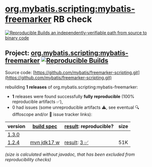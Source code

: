 [org.mybatis.scripting:mybatis-freemarker](https://central.sonatype.com/artifact/org.mybatis.scripting/mybatis-freemarker/versions) RB check
=======

[![Reproducible Builds](https://reproducible-builds.org/images/logos/rb.svg) an independently-verifiable path from source to binary code](https://reproducible-builds.org/)

## Project: [org.mybatis.scripting:mybatis-freemarker](https://central.sonatype.com/artifact/org.mybatis.scripting/mybatis-freemarker/versions) [![Reproducible Builds](https://img.shields.io/endpoint?url=https://raw.githubusercontent.com/jvm-repo-rebuild/reproducible-central/master/content/org/mybatis/scripting/mybatis-freemarker/badge.json)](https://github.com/jvm-repo-rebuild/reproducible-central/blob/master/content/org/mybatis/scripting/mybatis-freemarker/README.md)

Source code: [https://github.com/mybatis/freemarker-scripting.git](https://github.com/mybatis/freemarker-scripting.git)

rebuilding **1 releases** of org.mybatis.scripting:mybatis-freemarker:
- **1** releases were found successfully **fully reproducible** (100% reproducible artifacts :white_check_mark:),
- 0 had issues (some unreproducible artifacts :warning:, see eventual :mag: diffoscope and/or :memo: issue tracker links):

| version | [build spec](/BUILDSPEC.md) | [result](https://reproducible-builds.org/docs/jvm/): reproducible? | size |
| -- | --------- | ------ | -- |
| [1.3.0](https://central.sonatype.com/artifact/org.mybatis.scripting/mybatis-freemarker/1.3.0/pom) | | | |
| [1.2.4](https://central.sonatype.com/artifact/org.mybatis.scripting/mybatis-freemarker/1.2.4/pom) | [mvn jdk17 w](mybatis-freemarker-1.2.4.buildspec) | [result](mybatis-freemarker-1.2.4.buildinfo): [3 :white_check_mark: ](mybatis-freemarker-1.2.4.buildcompare) | 51K |

<i>(size is calculated without javadoc, that has been excluded from reproducibility checks)</i>
